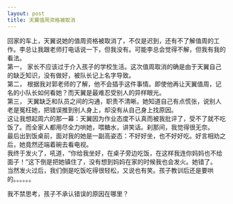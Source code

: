 ```yaml
---
layout: post
title: 天翼值周资格被取消
---
```


<p>回家的车上，天翼说她的值周资格被取消了，不仅是迟到，还有不了解值周的工作。李总让我跟老师打电话说一下，但我没有。可能李总会觉得不解，但我有我的看法。<br />
第一， 家长不应该过于介入孩子的学校生活。这次值周取消的确是由于天翼自己的缺乏知识，没有做好，被队长记上名字导致。<br />
第二， 根据我对郭老师的了解，他不会插手这件事情。即使他再让天翼值周，记名的小队长如何看她？而天翼是最难忍受别人的异样眼光。<br />
第三， 天翼缺乏和队员之间的沟通，职责不清晰。她知道自己有点慌张，说别人老是冤枉她，把错误推到别人身上，却没有从自己身上找原因。<br />
这让我想起周六的那一幕：天翼因为作业态度不认真而被我批评了，受不了就不吃饭了。而全家人都用尽全力哄她，喂糖水，讲笑话。刹那间，我觉得很无奈。<br />
最后出到饭桌前，面对我的她是一副高姿态：不好好坐，也不好好吃。好言相劝之后，她竟然还端着碗去看电视。<br />
我终于发火了，吼道，“你给我坐好，在桌子旁边吃饭，在这样我连你妈妈也不给面子！”这下倒是把她镇住了，没有想到妈妈在家的时候我也会发火。她错了。<br />
当然发火过后，我们倒是吃饭吃得很轻松，又说也有笑。孩子教训后还是要哄的。。。。。。</p>
<p>我不禁思考，孩子不承认错误的原因在哪里？</p>
